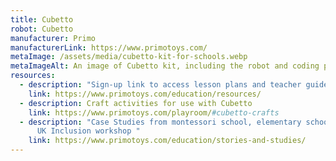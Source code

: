 ```yaml
---
title: Cubetto
robot: Cubetto
manufacturer: Primo
manufacturerLink: https://www.primotoys.com/
metaImage: /assets/media/cubetto-kit-for-schools.webp
metaImageAlt: An image of Cubetto kit, including the robot and coding panel and coding tiles.
resources:
  - description: "Sign-up link to access lesson plans and teacher guide "
    link: https://www.primotoys.com/education/resources/
  - description: Craft activities for use with Cubetto
    link: https://www.primotoys.com/playroom/#cubetto-crafts
  - description: "Case Studies from montessori school, elementary school, ASD, and
      UK Inclusion workshop "
    link: https://www.primotoys.com/education/stories-and-studies/
---
```

